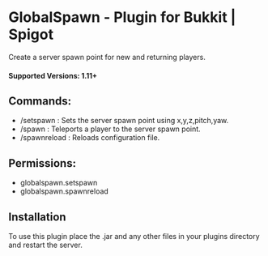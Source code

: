 # GlobalSpawn - Plugin for Bukkit | Spigot

Create a server spawn point for new and returning players.

#### Supported Versions: 1.11+

## Commands:  
- /setspawn : Sets the server spawn point using x,y,z,pitch,yaw.  
- /spawn : Teleports a player to the server spawn point.  
- /spawnreload : Reloads configuration file.

## Permissions:  
- globalspawn.setspawn  
- globalspawn.spawnreload 

## Installation

To use this plugin place the .jar and any other files in your plugins directory and restart the server.